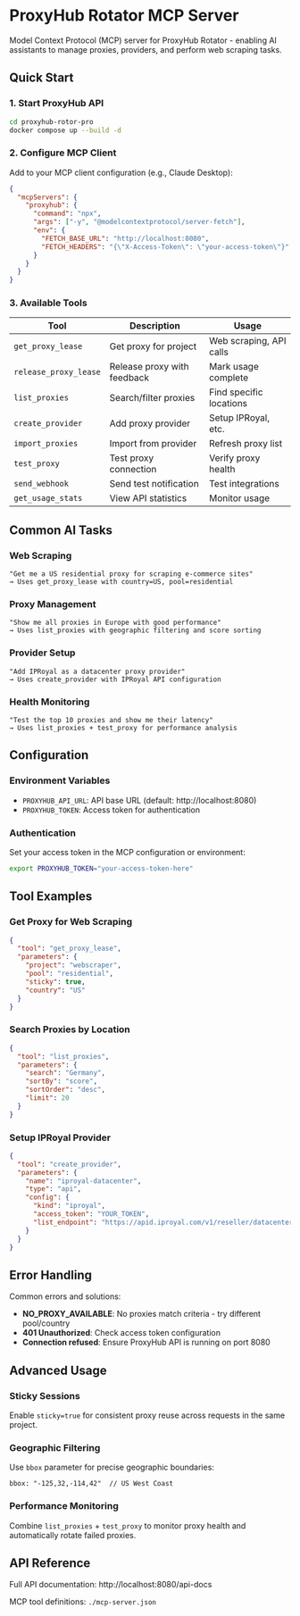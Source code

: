 # ProxyHub Rotator MCP Server

Model Context Protocol (MCP) server for ProxyHub Rotator - enabling AI assistants to manage proxies, providers, and perform web scraping tasks.

## Quick Start

### 1. Start ProxyHub API

```bash
cd proxyhub-rotor-pro
docker compose up --build -d
```

### 2. Configure MCP Client

Add to your MCP client configuration (e.g., Claude Desktop):

```json
{
  "mcpServers": {
    "proxyhub": {
      "command": "npx",
      "args": ["-y", "@modelcontextprotocol/server-fetch"],
      "env": {
        "FETCH_BASE_URL": "http://localhost:8080",
        "FETCH_HEADERS": "{\"X-Access-Token\": \"your-access-token\"}"
      }
    }
  }
}
```

### 3. Available Tools

| Tool                  | Description                 | Usage                   |
| --------------------- | --------------------------- | ----------------------- |
| `get_proxy_lease`     | Get proxy for project       | Web scraping, API calls |
| `release_proxy_lease` | Release proxy with feedback | Mark usage complete     |
| `list_proxies`        | Search/filter proxies       | Find specific locations |
| `create_provider`     | Add proxy provider          | Setup IPRoyal, etc.     |
| `import_proxies`      | Import from provider        | Refresh proxy list      |
| `test_proxy`          | Test proxy connection       | Verify proxy health     |
| `send_webhook`        | Send test notification      | Test integrations       |
| `get_usage_stats`     | View API statistics         | Monitor usage           |

## Common AI Tasks

### Web Scraping

```text
"Get me a US residential proxy for scraping e-commerce sites"
→ Uses get_proxy_lease with country=US, pool=residential
```

### Proxy Management

```text
"Show me all proxies in Europe with good performance"
→ Uses list_proxies with geographic filtering and score sorting
```

### Provider Setup

```text
"Add IPRoyal as a datacenter proxy provider"
→ Uses create_provider with IPRoyal API configuration
```

### Health Monitoring

```text
"Test the top 10 proxies and show me their latency"
→ Uses list_proxies + test_proxy for performance analysis
```

## Configuration

### Environment Variables

- `PROXYHUB_API_URL`: API base URL (default: http://localhost:8080)
- `PROXYHUB_TOKEN`: Access token for authentication

### Authentication

Set your access token in the MCP configuration or environment:

```bash
export PROXYHUB_TOKEN="your-access-token-here"
```

## Tool Examples

### Get Proxy for Web Scraping

```json
{
  "tool": "get_proxy_lease",
  "parameters": {
    "project": "webscraper",
    "pool": "residential",
    "sticky": true,
    "country": "US"
  }
}
```

### Search Proxies by Location

```json
{
  "tool": "list_proxies",
  "parameters": {
    "search": "Germany",
    "sortBy": "score",
    "sortOrder": "desc",
    "limit": 20
  }
}
```

### Setup IPRoyal Provider

```json
{
  "tool": "create_provider",
  "parameters": {
    "name": "iproyal-datacenter",
    "type": "api",
    "config": {
      "kind": "iproyal",
      "access_token": "YOUR_TOKEN",
      "list_endpoint": "https://apid.iproyal.com/v1/reseller/datacenter/proxies"
    }
  }
}
```

## Error Handling

Common errors and solutions:

- **NO_PROXY_AVAILABLE**: No proxies match criteria - try different pool/country
- **401 Unauthorized**: Check access token configuration
- **Connection refused**: Ensure ProxyHub API is running on port 8080

## Advanced Usage

### Sticky Sessions

Enable `sticky=true` for consistent proxy reuse across requests in the same project.

### Geographic Filtering

Use `bbox` parameter for precise geographic boundaries:

```text
bbox: "-125,32,-114,42"  // US West Coast
```

### Performance Monitoring

Combine `list_proxies` + `test_proxy` to monitor proxy health and automatically rotate failed proxies.

## API Reference

Full API documentation: http://localhost:8080/api-docs

MCP tool definitions: `./mcp-server.json`
